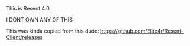 This is Resent 4.0

I DONT OWN ANY OF THIS

This was kinda copied from this dude: https://github.com/Elite4r/Resent-Client/releases

